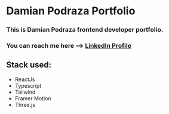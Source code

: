 # Damian Podraza Portfolio

### This is Damian Podraza frontend developer portfolio.
### You can reach me here --> [LinkedIn Profile](https://www.linkedin.com/in/damian-podraza/)

## Stack used:

- ReactJs
- Typescript
- Tailwind
- Framer Motion
- Three.js